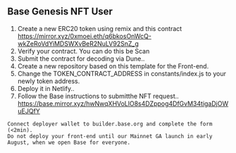 ## Base Genesis NFT User
1. Create a new ERC20 token using remix and this contract
https://mirror.xyz/0xmoei.eth/q6bkosOnWcQ-wkZeRoVdYiMDSWXvBeR2NuLV92SnZ_g
2. Verify your contract. You can do this be Scan
3. Submit the contract for decoding via Dune..
4. Create a new repository based on this template for the Front-end.
5. Change the TOKEN_CONTRACT_ADDRESS in constants/index.js to your newly token address.
6. Deploy it in Netlify..
7. Follow the Base instructions to submitthe NFT request..
https://base.mirror.xyz/hwNwqXHVoLlO8s4DZppog4DfGvM34tigaDjOWuEJQfY
```
Connect deployer wallet to builder.base.org and complete the form (<2min).
Do not deploy your front-end until our Mainnet GA launch in early August, when we open Base for everyone.
```

